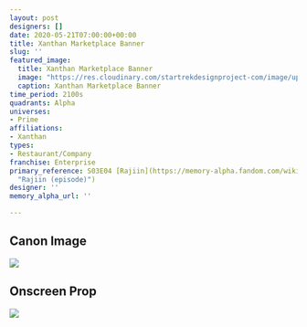 ```yaml
---
layout: post
designers: []
date: 2020-05-21T07:00:00+00:00
title: Xanthan Marketplace Banner
slug: ''
featured_image:
  title: Xanthan Marketplace Banner
  image: "https://res.cloudinary.com/startrekdesignproject-com/image/upload/v1590109606/XanthanMarketBanner.png"
  caption: Xanthan Marketplace Banner
time_period: 2100s
quadrants: Alpha
universes:
- Prime
affiliations:
- Xanthan
types:
- Restaurant/Company
franchise: Enterprise
primary_reference: S03E04 [Rajiin](https://memory-alpha.fandom.com/wiki/Rajiin_(episode)
  "Rajiin (episode)")
designer: ''
memory_alpha_url: ''

---
```

## Canon Image

![](https://res.cloudinary.com/startrekdesignproject-com/image/upload/v1590109606/XanthanMarketplaceBanner1.jpg)

## Onscreen Prop

![](https://res.cloudinary.com/startrekdesignproject-com/image/upload/v1590109606/XanthanMarketBanner_Rajiin__Prop.jpg)